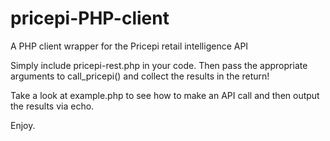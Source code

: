 pricepi-PHP-client
==================

A PHP client wrapper for the Pricepi retail intelligence API

Simply include pricepi-rest.php in your code. Then pass the
appropriate arguments to call_pricepi() and collect 
the results in the return!

Take a look at example.php to see how to make an API call and 
then output the results via echo.

Enjoy.

